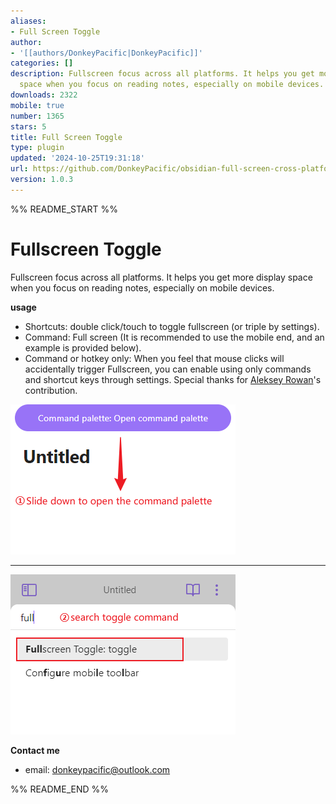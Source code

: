 ```yaml
---
aliases:
- Full Screen Toggle
author:
- '[[authors/DonkeyPacific|DonkeyPacific]]'
categories: []
description: Fullscreen focus across all platforms. It helps you get more display
  space when you focus on reading notes, especially on mobile devices.
downloads: 2322
mobile: true
number: 1365
stars: 5
title: Full Screen Toggle
type: plugin
updated: '2024-10-25T19:31:18'
url: https://github.com/DonkeyPacific/obsidian-full-screen-cross-platform-plugin
version: 1.0.3
---
```


%% README_START %%

# Fullscreen Toggle

Fullscreen focus across all platforms. It helps you get more display space when you focus on reading notes, especially on mobile devices.

**usage**

- Shortcuts: double click/touch to toggle fullscreen (or triple by settings).
- Command: Full screen (It is recommended to use the mobile end, and an example is provided below).
- Command or hotkey only:  When you feel that mouse clicks will accidentally trigger Fullscreen, you can enable using only commands and shortcut keys through settings. Special thanks for [Aleksey Rowan](https://github.com/aleksey-rowan)'s contribution.

![Image](https://raw.githubusercontent.com/DonkeyPacific/obsidian-full-screen-cross-platform-plugin/HEAD/slide.png)
***
![Image](https://raw.githubusercontent.com/DonkeyPacific/obsidian-full-screen-cross-platform-plugin/HEAD/command.png)

**Contact me**

- email: donkeypacific@outlook.com



%% README_END %%